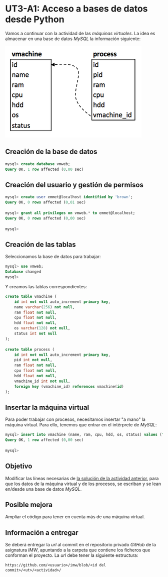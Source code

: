 # UT3-A1: Acceso a bases de datos desde Python

Vamos a continuar con la actividad de las *máquinas virtuales*. La idea es almacenar en una base de datos *MySQL* la información siguiente:

![](img/ER.png)

## Creación de la base de datos

```sql
mysql> create database vmweb;
Query OK, 1 row affected (0,00 sec)
```

## Creación del usuario y gestión de permisos

```sql
mysql> create user emmet@localhost identified by 'brown';
Query OK, 0 rows affected (0,01 sec)

mysql> grant all privileges on vmweb.* to emmet@localhost;
Query OK, 0 rows affected (0,00 sec)

mysql>
```

## Creación de las tablas

Seleccionamos la base de datos para trabajar:

```sql
mysql> use vmweb;
Database changed
mysql>
```

Y creamos las tablas correspondientes:

```sql
create table vmachine (
    id int not null auto_increment primary key,
    name varchar(256) not null,
    ram float not null,
    cpu float not null,
    hdd float not null,
    os varchar(128) not null,
    status int not null
);

create table process (
    id int not null auto_increment primary key,
    pid int not null,
    ram float not null,
    cpu float not null,
    hdd float not null,
    vmachine_id int not null,
    foreign key (vmachine_id) references vmachine(id)
);
```

## Insertar la máquina virtual

Para poder trabajar con procesos, necesitamos insertar "a mano" la máquina virtual. Para ello, tenemos que entrar en el intérprete de *MySQL*:

```sql
mysql> insert into vmachine (name, ram, cpu, hdd, os, status) values ("Azkaban", 16, 3.7, 1000, "debian", 0);
Query OK, 1 row affected (0,00 sec)

mysql>
```

## Objetivo

Modificar las líneas necesarias de [la solución de la actividad anterior](https://www.dropbox.com/home/code/claseando/imw/ut2/assignments/assignment8/solution), para que los datos de la máquina virtual y de los procesos, se escriban y se lean en/desde una base de datos *MySQL*.

## Posible mejora

Ampliar el código para tener en cuenta más de una máquina virtual.

## Información a entregar

Se deberá entregar la *url* al commit en el repositorio privado *GitHub* de la asignatura *IMW*, apuntando a la carpeta que contiene los ficheros que conforman el proyecto. La *url* debe tener la siguiente estructura:

```
https://github.com/<usuario>/imw/blob/<id del commit>/<ut>/<actividad>/
```
